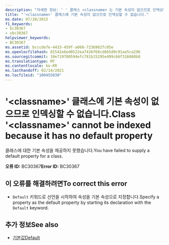 ```yaml
---
description: "자세한 정보: ' ' 클래스 <classname> 는 기본 속성이 없으므로 인덱싱할 수 없습니다."
title: "'<classname>' 클래스에 기본 속성이 없으므로 인덱싱할 수 없습니다."
ms.date: 07/20/2015
f1_keywords:
- bc30367
- vbc30367
helpviewer_keywords:
- BC30367
ms.assetid: bcccde7e-4433-459f-a060-7236902fc05e
ms.openlocfilehash: 81542e6ed0522ea7426f68cd665d9c91ae5ca296
ms.sourcegitcommit: 10e719780594efc781b15295e499c66f316068b8
ms.translationtype: MT
ms.contentlocale: ko-KR
ms.lasthandoff: 02/14/2021
ms.locfileid: "100455030"
---
```

# <a name="class-classname-cannot-be-indexed-because-it-has-no-default-property"></a><span data-ttu-id="ed797-103">'\<classname>' 클래스에 기본 속성이 없으므로 인덱싱할 수 없습니다.</span><span class="sxs-lookup"><span data-stu-id="ed797-103">Class '\<classname>' cannot be indexed because it has no default property</span></span>

<span data-ttu-id="ed797-104">클래스에 대한 기본 속성을 제공하지 못했습니다.</span><span class="sxs-lookup"><span data-stu-id="ed797-104">You have failed to supply a default property for a class.</span></span>  
  
 <span data-ttu-id="ed797-105">**오류 ID:** BC30367</span><span class="sxs-lookup"><span data-stu-id="ed797-105">**Error ID:** BC30367</span></span>  
  
## <a name="to-correct-this-error"></a><span data-ttu-id="ed797-106">이 오류를 해결하려면</span><span class="sxs-lookup"><span data-stu-id="ed797-106">To correct this error</span></span>  
  
- <span data-ttu-id="ed797-107">`Default` 키워드로 선언을 시작하여 속성을 기본 속성으로 지정합니다.</span><span class="sxs-lookup"><span data-stu-id="ed797-107">Specify a property as the default property by starting its declaration with the `Default` keyword.</span></span>  
  
## <a name="see-also"></a><span data-ttu-id="ed797-108">추가 정보</span><span class="sxs-lookup"><span data-stu-id="ed797-108">See also</span></span>

- [<span data-ttu-id="ed797-109">기본값</span><span class="sxs-lookup"><span data-stu-id="ed797-109">Default</span></span>](../language-reference/modifiers/default.md)
